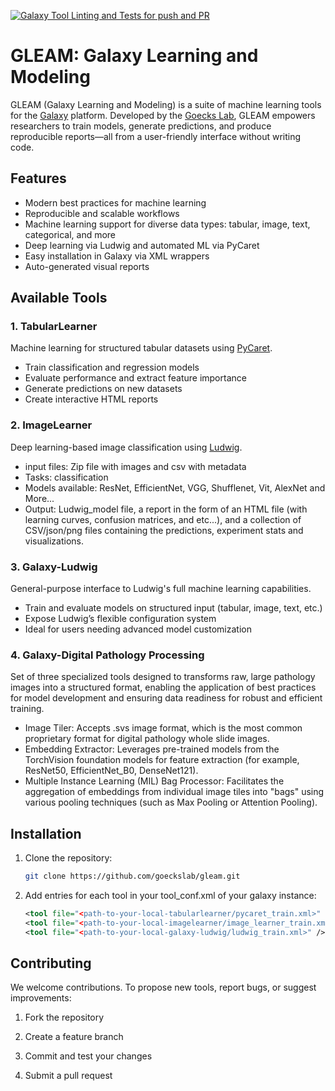 [![Galaxy Tool Linting and Tests for push and PR](https://github.com/goeckslab/gleam/actions/workflows/pr.yaml/badge.svg?branch=main)](https://github.com/goeckslab/gleam/actions/workflows/pr.yaml/badge.svg)


# GLEAM: Galaxy Learning and Modeling

GLEAM (Galaxy Learning and Modeling) is a suite of machine learning tools for the [Galaxy](https://usegalaxy.org/) platform. Developed by the [Goecks Lab](https://goeckslab.org/), GLEAM empowers researchers to train models, generate predictions, and produce reproducible reports—all from a user-friendly interface without writing code.

## Features
- Modern best practices for machine learning
- Reproducible and scalable workflows
- Machine learning support for diverse data types: tabular, image, text, categorical, and more
- Deep learning via Ludwig and automated ML via PyCaret
- Easy installation in Galaxy via XML wrappers
- Auto-generated visual reports

## Available Tools

### 1. TabularLearner

Machine learning for structured tabular datasets using [PyCaret](https://pycaret.org/).

- Train classification and regression models
- Evaluate performance and extract feature importance
- Generate predictions on new datasets
- Create interactive HTML reports

### 2. ImageLearner

Deep learning-based image classification using [Ludwig](https://ludwig.ai/).

- input files: Zip file with images  and csv with metadata
- Tasks: classification
- Models available: ResNet, EfficientNet, VGG, Shufflenet, Vit, AlexNet and More...
- Output: Ludwig_model file, a report in the form of an HTML file (with learning curves, confusion matrices, and etc...), and a collection of CSV/json/png files containing the predictions, experiment stats and visualizations.

### 3. Galaxy-Ludwig

General-purpose interface to Ludwig's full machine learning capabilities.

- Train and evaluate models on structured input (tabular, image, text, etc.)
- Expose Ludwig’s flexible configuration system
- Ideal for users needing advanced model customization

### 4. Galaxy-Digital Pathology Processing

Set of three specialized tools designed to transforms raw, large pathology images into a structured format, enabling the application of best practices for model development and ensuring data readiness for robust and efficient training.

- Image Tiler: Accepts .svs image format, which is the most common proprietary format for digital pathology whole slide images.
- Embedding Extractor: Leverages pre-trained models from the TorchVision foundation models for feature extraction (for example, ResNet50, EfficientNet_B0, DenseNet121).
- Multiple Instance Learning (MIL) Bag Processor: Facilitates the aggregation of embeddings from individual image tiles into "bags" using various pooling techniques (such as Max Pooling or Attention Pooling).

## Installation

1. Clone the repository:

   ```bash
   git clone https://github.com/goeckslab/gleam.git
   ```

2. Add entries for each tool in your tool_conf.xml of your galaxy instance:
    ```xml
    <tool file="<path-to-your-local-tabularlearner/pycaret_train.xml>" />
    <tool file="<path-to-your-local-imagelearner/image_learner_train.xml>" />
    <tool file="<path-to-your-local-galaxy-ludwig/ludwig_train.xml>" />
    ```


## Contributing
We welcome contributions. To propose new tools, report bugs, or suggest improvements:

1. Fork the repository

2. Create a feature branch

3. Commit and test your changes

4. Submit a pull request



